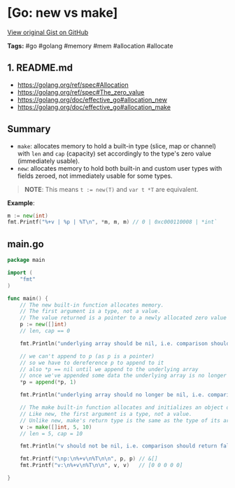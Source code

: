 # [Go: new vs make] 

[View original Gist on GitHub](https://gist.github.com/Integralist/17a7cb39505d8949bea14cd30fec5738)

**Tags:** #go #golang #memory #mem #allocation #allocate

## 1. README.md

- https://golang.org/ref/spec#Allocation
- https://golang.org/ref/spec#The_zero_value
- https://golang.org/doc/effective_go#allocation_new
- https://golang.org/doc/effective_go#allocation_make

## Summary

- `make`: allocates memory to hold a built-in type (slice, map or channel) with `len` and `cap` (capacity) set accordingly to the type's zero value (immediately usable).
- `new`: allocates memory to hold both built-in and custom user types with fields zeroed, not immediately usable for some types.

> **NOTE**: This means `t := new(T)` and `var t *T` are equivalent.  

**Example**:
```go
m := new(int)
fmt.Printf("%+v | %p | %T\n", *m, m, m) // 0 | 0xc000110008 | *int`
```

## main.go

```go
package main

import (
	"fmt"
)

func main() {
	// The new built-in function allocates memory.
	// The first argument is a type, not a value.
	// The value returned is a pointer to a newly allocated zero value of that type.
	p := new([]int)
	// len, cap == 0

	fmt.Println("underlying array should be nil, i.e. comparison should return true:", *p == nil)

	// we can't append to p (as p is a pointer)
	// so we have to dereference p to append to it
	// also *p == nil until we append to the underlying array
	// once we've appended some data the underlying array is no longer nil
	*p = append(*p, 1)

	fmt.Println("underlying array should no longer be nil, i.e. comparison should return false:", *p == nil)

	// The make built-in function allocates and initializes an object of type slice, map, or chan (only).
	// Like new, the first argument is a type, not a value.
	// Unlike new, make's return type is the same as the type of its argument, not a pointer to it.
	v := make([]int, 5, 10)
	// len = 5, cap = 10

	fmt.Println("v should not be nil, i.e. comparison should return false:", v == nil)

	fmt.Printf("\np:\n%+v\n%T\n\n", p, p) // &[]
	fmt.Printf("v:\n%+v\n%T\n\n", v, v)   // [0 0 0 0 0]

}
```

